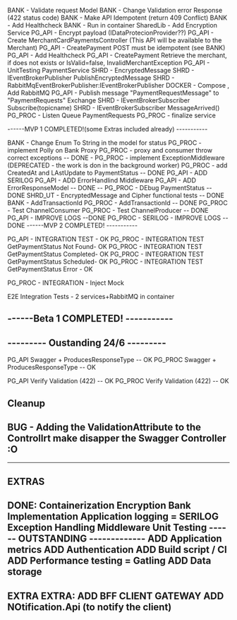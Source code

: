 BANK - Validate request Model
BANK - Change Validation error Response (422 status code)
BANK - Make API Idempotent (return  409 Conflict)
BANK - Add Healthcheck 
BANK - Run in container
SharedLib  - Add Encryption Service
PG_API - Encrypt payload (IDataProtecionProvider??)
PG_API - Create MerchantCardPaymentsController  (This API will be available to the Merchant)
PG_API - CreatePayment POST must be idempotent (see BANK)
PG_API - Add Healthcheck
PG_API - CreatePayment Retrieve the merchant, if does not exists or IsValid=false, InvalidMerchantException
PG_API - UnitTesting PaymentService
SHRD - EncryptedMessage
SHRD - IEventBrokerPublisher PublishEncryptedMessage
SHRD - RabbitMqEventBrokerPublisher:IEventBrokerPublisher
DOCKER - Compose , Add RabbitMQ
PG_API - Publish message "PaymentRequestMessage" to "PaymentRequests" Exchange
SHRD - IEventBrokerSubscriber Subscribe(topicname)
SHRD - IEventBrokerSubscriber MessageArrived()
PG_PROC - Listen Queue PaymentRequests
PG_PROC - finalize service

------MVP 1 COMPLETED!(some Extras included already) -----------

BANK - Change Enum To String in the model for status
PG_PROC - implement Polly on Bank Proxy
PG_PROC - proxy and consumer throw correct exceptions
-- DONE -
PG_PROC - implement ExceptionMiddleware (DEPRECATED - the work is don in the background worker)
PG_PROC - add CreatedAt and LAstUpdate to PaymentStatus
-- DONE
PG_API - ADD SERILOG 
PG_API - ADD ErrorHandlind Middleware
PG_API - ADD ErrorResponseModel
-- DONE
-- PG_PROC - DEbug PaymentStatus
-- DONE
SHRD_UT - EncryptedMessage and Cipher functional tests
-- DONE
BANK	- AddTransactionId
PG_PROC - AddTransactionId
-- DONE
PG_PROC - Test ChannelConsumer
PG_PROC - Test ChannelProducer
-- DONE
PG_API  - IMPROVE LOGS
--DONE
PG_PROC - SERILOG - IMPROVE LOGS
--DONE
------MVP 2 COMPLETED! -----------

PG_API - INTEGRATION TEST - OK
PG_PROC - INTEGRATION TEST GetPaymentStatus Not Found- OK
PG_PROC - INTEGRATION TEST GetPaymentStatus Completed- OK
PG_PROC - INTEGRATION TEST GetPaymentStatus Scheduled- OK
PG_PROC - INTEGRATION TEST GetPaymentStatus Error - OK

PG_PROC - INTEGRATION - Inject Mock<IBankPaymentRepository> 

E2E Integration Tests - 2 services+RabbitMQ in container

------Beta 1 COMPLETED! -----------
-----------------------------------
--------- Oustanding 24/6 ---------
-----------------------------------
PG_API	Swagger + ProducesResponseType -- OK
PG_PROC Swagger + ProducesResponseType -- OK

PG_API	Verify Validation (422) -- OK
PG_PROC Verify Validation (422) -- OK

Cleanup
-----------------------------------
BUG - Adding the ValidationAttribute to the Controllrt
 make disapper the Swagger Controller :O
-----------------------------------

-----------------------
EXTRAS
-----------------------
DONE:
Containerization 
Encryption 
Bank Implementation
Application logging = SERILOG  
Exception Handling Middleware
Unit Testing
------ OUTSTANDING -------------
ADD Application metrics 
ADD Authentication 
ADD Build script / CI 
ADD Performance testing = Gatling
ADD Data storage 
------------------------
EXTRA EXTRA:
ADD BFF CLIENT GATEWAY 
ADD NOtification.Api (to notify the client)
-----------------------



